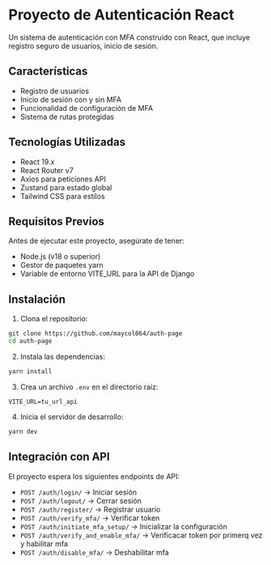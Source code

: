 # Proyecto de Autenticación React

Un sistema de autenticación con MFA construido con React, que incluye registro seguro de usuarios, inicio de sesión.

## Características

- Registro de usuarios
- Inicio de sesión con y sin MFA
- Funcionalidad de configuración de MFA
- Sistema de rutas protegidas

## Tecnologías Utilizadas

- React 19.x
- React Router v7
- Axios para peticiones API
- Zustand para estado global
- Tailwind CSS para estilos

## Requisitos Previos

Antes de ejecutar este proyecto, asegúrate de tener:

- Node.js (v18 o superior)
- Gestor de paquetes yarn
- Variable de entorno VITE_URL para la API de Django

## Instalación

1. Clona el repositorio:
```bash
git clone https://github.com/maycol064/auth-page
cd auth-page
```

2. Instala las dependencias:
```bash
yarn install
```

3. Crea un archivo `.env` en el directorio raíz:
```
VITE_URL=tu_url_api
```

4. Inicia el servidor de desarrollo:
```bash
yarn dev
```

## Integración con API

El proyecto espera los siguientes endpoints de API:

  - `POST /auth/login/` → Iniciar sesión
  - `POST /auth/logout/` → Cerrar sesión
  - `POST /auth/register/` → Registrar usuario
  - `POST /auth/verify_mfa/` → Verificar token
  - `POST /auth/initiate_mfa_setup/` → Inicializar la configuración
  - `POST /auth/verify_and_enable_mfa/` → Verificacar token por primerq vez y habilitar mfa
  - `POST /auth/disable_mfa/` → Deshabilitar mfa
